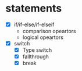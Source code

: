 # statements
- [x] if/if-else/if-elseif
    - comparison opeartors
    - logical opeartors
- [x] switch
    - [x] Type switch
    - [x] fallthrough
    - [x] break